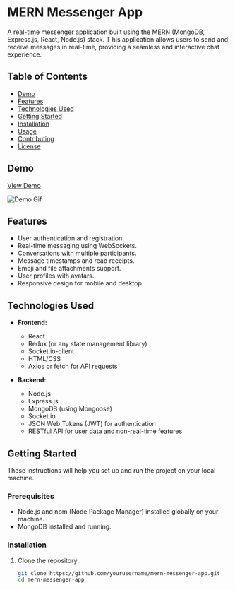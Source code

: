 # MERN Messenger App

A real-time messenger application built using the MERN (MongoDB, Express.js, React, Node.js) stack. T
his application allows users to send and receive messages in real-time, providing a seamless and interactive chat experience.

## Table of Contents

- [Demo](#demo)
- [Features](#features)
- [Technologies Used](#technologies-used)
- [Getting Started](#getting-started)
- [Installation](#installation)
- [Usage](#usage)
- [Contributing](#contributing)
- [License](#license)

## Demo

[View Demo](https://your-demo-link-here.com)

![Demo Gif](demo.gif)

## Features

- User authentication and registration.
- Real-time messaging using WebSockets.
- Conversations with multiple participants.
- Message timestamps and read receipts.
- Emoji and file attachments support.
- User profiles with avatars.
- Responsive design for mobile and desktop.

## Technologies Used

- **Frontend:**
  - React
  - Redux (or any state management library)
  - Socket.io-client
  - HTML/CSS
  - Axios or fetch for API requests

- **Backend:**
  - Node.js
  - Express.js
  - MongoDB (using Mongoose)
  - Socket.io
  - JSON Web Tokens (JWT) for authentication
  - RESTful API for user data and non-real-time features

## Getting Started

These instructions will help you set up and run the project on your local machine.

### Prerequisites

- Node.js and npm (Node Package Manager) installed globally on your machine.
- MongoDB installed and running.

### Installation

1. Clone the repository:

   ```bash
   git clone https://github.com/yourusername/mern-messenger-app.git
   cd mern-messenger-app


